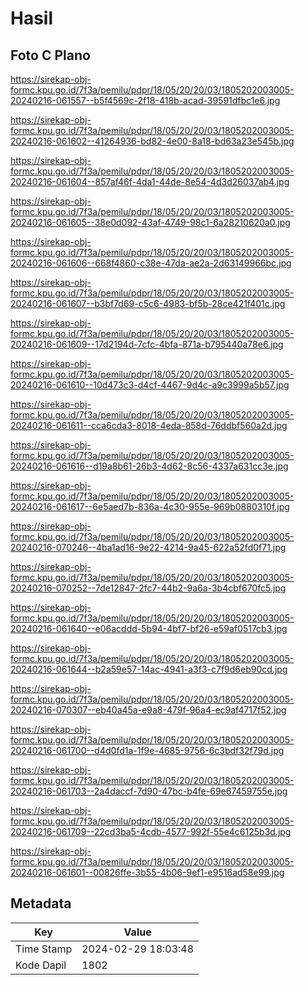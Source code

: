 # Hasil

## Foto C Plano

https://sirekap-obj-formc.kpu.go.id/7f3a/pemilu/pdpr/18/05/20/20/03/1805202003005-20240216-061557--b5f4569c-2f18-418b-acad-39591dfbc1e6.jpg

https://sirekap-obj-formc.kpu.go.id/7f3a/pemilu/pdpr/18/05/20/20/03/1805202003005-20240216-061602--41264936-bd82-4e00-8a18-bd63a23e545b.jpg

https://sirekap-obj-formc.kpu.go.id/7f3a/pemilu/pdpr/18/05/20/20/03/1805202003005-20240216-061604--857af46f-4da1-44de-8e54-4d3d26037ab4.jpg

https://sirekap-obj-formc.kpu.go.id/7f3a/pemilu/pdpr/18/05/20/20/03/1805202003005-20240216-061605--38e0d092-43af-4749-98c1-6a28210620a0.jpg

https://sirekap-obj-formc.kpu.go.id/7f3a/pemilu/pdpr/18/05/20/20/03/1805202003005-20240216-061606--668f4860-c38e-47da-ae2a-2d63149966bc.jpg

https://sirekap-obj-formc.kpu.go.id/7f3a/pemilu/pdpr/18/05/20/20/03/1805202003005-20240216-061607--b3bf7d69-c5c6-4983-bf5b-28ce421f401c.jpg

https://sirekap-obj-formc.kpu.go.id/7f3a/pemilu/pdpr/18/05/20/20/03/1805202003005-20240216-061609--17d2194d-7cfc-4bfa-871a-b795440a78e6.jpg

https://sirekap-obj-formc.kpu.go.id/7f3a/pemilu/pdpr/18/05/20/20/03/1805202003005-20240216-061610--10d473c3-d4cf-4467-9d4c-a9c3999a5b57.jpg

https://sirekap-obj-formc.kpu.go.id/7f3a/pemilu/pdpr/18/05/20/20/03/1805202003005-20240216-061611--cca6cda3-8018-4eda-858d-76ddbf560a2d.jpg

https://sirekap-obj-formc.kpu.go.id/7f3a/pemilu/pdpr/18/05/20/20/03/1805202003005-20240216-061616--d19a8b61-26b3-4d62-8c56-4337a631cc3e.jpg

https://sirekap-obj-formc.kpu.go.id/7f3a/pemilu/pdpr/18/05/20/20/03/1805202003005-20240216-061617--6e5aed7b-836a-4c30-955e-969b0880310f.jpg

https://sirekap-obj-formc.kpu.go.id/7f3a/pemilu/pdpr/18/05/20/20/03/1805202003005-20240216-070246--4ba1ad16-9e22-4214-9a45-622a52fd0f71.jpg

https://sirekap-obj-formc.kpu.go.id/7f3a/pemilu/pdpr/18/05/20/20/03/1805202003005-20240216-070252--7de12847-2fc7-44b2-9a6a-3b4cbf670fc5.jpg

https://sirekap-obj-formc.kpu.go.id/7f3a/pemilu/pdpr/18/05/20/20/03/1805202003005-20240216-061640--e06acddd-5b94-4bf7-bf26-e59af0517cb3.jpg

https://sirekap-obj-formc.kpu.go.id/7f3a/pemilu/pdpr/18/05/20/20/03/1805202003005-20240216-061644--b2a59e57-14ac-4941-a3f3-c7f9d6eb90cd.jpg

https://sirekap-obj-formc.kpu.go.id/7f3a/pemilu/pdpr/18/05/20/20/03/1805202003005-20240216-070307--eb40a45a-e9a8-479f-96a4-ec9af4717f52.jpg

https://sirekap-obj-formc.kpu.go.id/7f3a/pemilu/pdpr/18/05/20/20/03/1805202003005-20240216-061700--d4d0fd1a-1f9e-4685-9756-6c3bdf32f79d.jpg

https://sirekap-obj-formc.kpu.go.id/7f3a/pemilu/pdpr/18/05/20/20/03/1805202003005-20240216-061703--2a4daccf-7d90-47bc-b4fe-69e67459755e.jpg

https://sirekap-obj-formc.kpu.go.id/7f3a/pemilu/pdpr/18/05/20/20/03/1805202003005-20240216-061709--22cd3ba5-4cdb-4577-992f-55e4c6125b3d.jpg

https://sirekap-obj-formc.kpu.go.id/7f3a/pemilu/pdpr/18/05/20/20/03/1805202003005-20240216-061601--00826ffe-3b55-4b06-9ef1-e9516ad58e99.jpg


## Metadata

| Key        | Value               |
| ---------- | ------------------- |
| Time Stamp | 2024-02-29 18:03:48 |
| Kode Dapil | 1802                |



